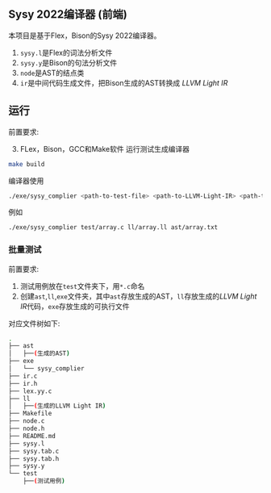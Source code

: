 ## Sysy 2022编译器 (前端)
本项目是基于Flex，Bison的Sysy 2022编译器。

1. `sysy.l`是Flex的词法分析文件
2. `sysy.y`是Bison的句法分析文件
3. `node`是AST的结点类
4. `ir`是中间代码生成文件，把Bison生成的AST转换成 *LLVM Light IR*

## 运行
前置要求:

3. FLex，Bison，GCC和Make软件
运行测试生成编译器
```bash
make build
```

编译器使用
```bash
./exe/sysy_complier <path-to-test-file> <path-to-LLVM-Light-IR> <path-to-AST>
```

例如
```bash
./exe/sysy_complier test/array.c ll/array.ll ast/array.txt
```

### 批量测试
前置要求:
1. 测试用例放在`test`文件夹下，用`*.c`命名
2. 创建`ast`,`ll`,`exe`文件夹，其中`ast`存放生成的AST，`ll`存放生成的*LLVM Light IR*代码，`exe`存放生成的可执行文件

对应文件树如下:
```bash
.
├── ast
│   ├──(生成的AST)
├── exe
│   └── sysy_complier
├── ir.c
├── ir.h
├── lex.yy.c
├── ll
│   ├──(生成的LLVM Light IR)
├── Makefile
├── node.c
├── node.h
├── README.md
├── sysy.l
├── sysy.tab.c
├── sysy.tab.h
├── sysy.y
└── test
    ├──(测试用例)
```

